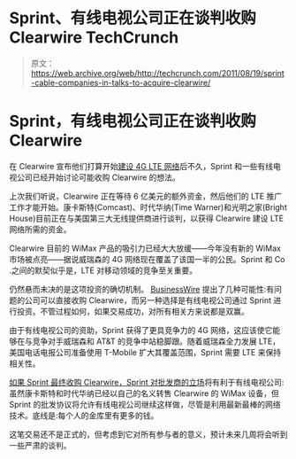 # Sprint、有线电视公司正在谈判收购 Clearwire TechCrunch

> 原文：<https://web.archive.org/web/http://techcrunch.com/2011/08/19/sprint-cable-companies-in-talks-to-acquire-clearwire/>

# Sprint，有线电视公司正在谈判收购 Clearwire

在 Clearwire 宣布他们打算开始[建设 4G LTE 网络](https://web.archive.org/web/20230204165109/https://techcrunch.com/2011/08/03/clearwire-adopts-lte-not-ditching-wimax-just-yet/)后不久，Sprint 和一些有线电视公司已经开始讨论可能收购 Clearwire 的想法。

上次我们听说，Clearwire 正在等待 6 亿美元的额外资金，然后他们的 LTE 推广工作才能开始。康卡斯特(Comcast)、时代华纳(Time Warner)和光明之家(Bright House)目前正在与美国第三大无线提供商进行谈判，以获得 Clearwire 建设 LTE 网络所需的资金。

Clearwire 目前的 WiMax 产品的吸引力已经大大放缓——今年没有新的 WiMax 市场被点亮——据说威瑞森的 4G 网络现在覆盖了该国一半的公民。Sprint 和 Co .之间的默契似乎是，LTE 对移动领域的竞争至关重要。

仍然悬而未决的是这项投资的确切机制。 [BusinessWire](https://web.archive.org/web/20230204165109/http://www.businessweek.com/technology/sprint-said-to-talk-with-cable-companies-about-clearwire-buyout-08182011.html) 提出了几种可能性:有问题的公司可以直接收购 Clearwire，而另一种选择是有线电视公司通过 Sprint 进行投资。不管过程如何，如果交易成功，对所有相关方来说都是双赢。

由于有线电视公司的资助，Sprint 获得了更具竞争力的 4G 网络，这应该使它能够在与竞争对手威瑞森和 AT&T 的竞争中站稳脚跟。随着威瑞森全力发展 LTE，美国电话电报公司准备使用 T-Mobile 扩大其覆盖范围，Sprint 需要 LTE 来保持相关性。

[如果 Sprint 最终收购 Clearwire，Sprint 对批发商的立场](https://web.archive.org/web/20230204165109/https://techcrunch.com/2011/08/02/sprint-opens-up-4g-network-to-wholesale-customers/)将有利于有线电视公司:虽然康卡斯特和时代华纳已经以自己的名义转售 Clearwire 的 WiMax 设备，但 Sprint 的批发协议将允许有线电视公司继续这样做，尽管是利用最新最棒的网络技术。底线是:每个人的金库里有更多的钱。

这笔交易还不是正式的，但考虑到它对所有参与者的意义，预计未来几周将会听到一些严肃的谈判。